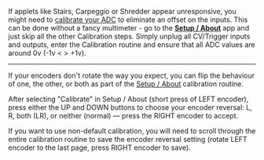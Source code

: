 If applets like Stairs, Carpeggio or Shredder appear unresponsive, you might need to [calibrate your ADC](https://www.youtube.com/shorts/AIadpDclP7M) to eliminate an offset on the inputs. This can be done without a fancy multimeter - go to the **[Setup / About](Setup-About)** app and just skip all the other Calibration steps. Simply unplug all CV/Trigger inputs and outputs, enter the Calibration routine and ensure that all ADC values are around 0v (-1v < > +1v).


***


If your encoders don't rotate the way you expect, you can flip the behaviour of one, the other, or both as part of the [Setup / About](Setup-About) calibration routine.

After selecting "Calibrate" in Setup / About (short press of LEFT encoder), press either the UP and DOWN buttons to choose your encoder reversal: L, R, both (LR), or neither (normal) — press the RIGHT encoder to accept.

If you want to use non-default calibration, you will need to scroll through the entire calibration routine to save the encoder reversal setting (rotate LEFT encoder to the last page, press RIGHT encoder to save).
